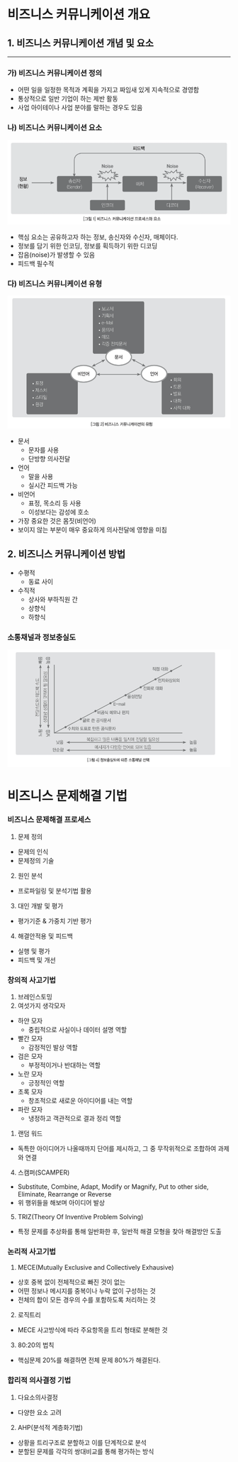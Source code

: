 # 비즈니스 커뮤니케이션 개요

## 1. 비즈니스 커뮤니케이션 개념 및 요소

---

### 가) 비즈니스 커뮤니케이션 정의

- 어떤 일을 일정한 목적과 계획을 가지고 짜임새 있게 지속적으로 경영함
- 통상적으로 일반 기업이 하는 제반 활동
- 사업 아이테이나 사업 분야를 말하는 경우도 있음

### 나) 비즈니스 커뮤니케이션 요소

![image](6-project/business_communication_process.png)

- 핵심 요소는 공유하고자 하는 정보, 송신자와 수신자, 매체이다.
- 정보를 담기 위한 인코딩, 정보를 획득하기 위한 디코딩
- 잡음(noise)가 발생할 수 있음
- 피드백 필수적

### 다) 비즈니스 커뮤니케이션 유형

![image](6-project/business_communication_type.png)

- 문서
  - 문자를 사용
  - 단방향 의사전달
- 언어
  - 말을 사용
  - 실시간 피드백 가능
- 비언어
  - 표정, 목소리 등 사용
  - 이성보다는 감성에 호소
- 가장 중요한 것은 몸짓(비언어)
- 보이지 않는 부분이 매우 중요하게 의사전달에 영향을 미침

## 2. 비즈니스 커뮤니케이션 방법

- 수평적
  - 동료 사이
- 수직적
  - 상사와 부하직원 간
  - 상향식
  - 하향식

### 소통채널과 정보충실도

![image](6-project/communication_channel.png)

# 비즈니스 문제해결 기법

### 비즈니스 문제해결 프로세스

1. 문제 정의

- 문제의 인식
- 문제정의 기술

2. 원인 분석

- 프로파일링 및 분석기법 활용

3. 대인 개발 및 평가

- 평가기준 & 가중치 기반 평가

4. 해결안적용 및 피드백

- 실행 및 평가
- 피드백 및 개선

### 창의적 사고기법

1. 브레인스토밍
2. 여섯가지 생각모자

- 하얀 모자
  - 중립적으로 사실이나 데이터 설명 역할
- 빨간 모자
  - 감정적인 발상 역할
- 검은 모자
  - 부정적이거나 반대하는 역할
- 노란 모자
  - 긍정적인 역할
- 초록 모자
  - 창조적으로 새로운 아이디어를 내는 역할
- 파란 모자
  - 냉정하고 객관적으로 결과 정리 역할

1. 랜덤 워드

- 독특한 아이디어가 나올때까지 단어를 제시하고, 그 중 무작위적으로 조합하여 과제와 연결

4. 스캠퍼(SCAMPER)

- Substitute, Combine, Adapt, Modify or Magnify, Put to other side, Eliminate, Rearrange or Reverse
- 위 행위들을 해보며 아이디어 발상

5. TRIZ(Theory Of Inventive Problem Solving)

- 특정 문제를 추상화를 통해 일반화한 후, 일반적 해결 모형을 찾아 해결방안 도출

### 논리적 사고기법

1. MECE(Mutually Exclusive and Collectively Exhausive)

- 상호 중복 없이 전체적으로 빠진 것이 없는
- 어떤 정보나 메시지를 중복이나 누락 없이 구성하는 것
- 전체의 합이 모든 경우의 수를 포함하도록 처리하는 것

2. 로직트리

- MECE 사고방식에 따라 주요항목을 트리 형태로 분해한 것

3. 80:20의 법칙

- 핵심문제 20%를 해결하면 전체 문제 80%가 해결된다.

### 합리적 의사결정 기법

1. 다요소의사결정

- 다양한 요소 고려

2. AHP(분석적 계층화기법)

- 상황을 트리구조로 분할하고 이를 단계적으로 분석
- 분할된 문제를 각각의 쌍대비교를 통해 평가하는 방식
